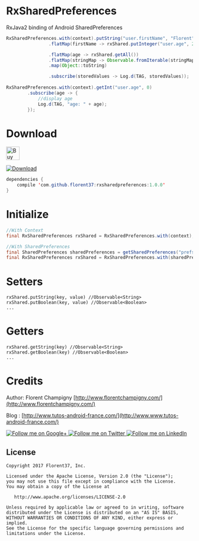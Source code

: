 # RxSharedPreferences

RxJava2 binding of Android SharedPreferences

```java
RxSharedPreferences.with(context).putString("user.firstName", "Florent")
                .flatMap(firstName -> rxShared.putInteger("user.age", 26))

                .flatMap(age -> rxShared.getAll())
                .flatMap(stringMap -> Observable.fromIterable(stringMap.entrySet()))
                .map(Object::toString)

                .subscribe(storedValues -> Log.d(TAG, storedValues));
                
RxSharedPreferences.with(context).getInt("user.age", 0)
        .subscribe(age -> {
            //display age
            Log.d(TAG, "age: " + age);
        });
```

# Download

<a href='https://ko-fi.com/A160LCC' target='_blank'><img height='36' style='border:0px;height:36px;' src='https://az743702.vo.msecnd.net/cdn/kofi1.png?v=0' border='0' alt='Buy Me a Coffee at ko-fi.com' /></a>

[ ![Download](https://api.bintray.com/packages/florent37/maven/rxsharedpreferences/images/download.svg) ](https://bintray.com/florent37/maven/rxsharedpreferences/_latestVersion)
```java
dependencies {
    compile 'com.github.florent37:rxsharedpreferences:1.0.0'
}
```

# Initialize

```java
//With Context
final RxSharedPreferences rxShared = RxSharedPreferences.with(context);

//With SharedPreferences
final SharedPreferences sharedPreferences = getSharedPreferences("prefs", Context.MODE_PRIVATE);
final RxSharedPreferences rxShared = RxSharedPreferences.with(sharedPreferences);
```

# Setters

```
rxShared.putString(key, value) //Observable<String>
rxShared.putBoolean(key, value) //Observable<Boolean>
...
```

# Getters

```
rxShared.getString(key) //Observable<String>
rxShared.getBoolean(key) //Observable<Boolean>
...
```

# Credits

Author: Florent Champigny [http://www.florentchampigny.com/](http://www.florentchampigny.com/)

Blog : [http://www.tutos-android-france.com/](http://www.www.tutos-android-france.com/)

<a href="https://plus.google.com/+florentchampigny">
  <img alt="Follow me on Google+"
       src="https://raw.githubusercontent.com/florent37/DaVinci/master/mobile/src/main/res/drawable-hdpi/gplus.png" />
</a>
<a href="https://twitter.com/florent_champ">
  <img alt="Follow me on Twitter"
       src="https://raw.githubusercontent.com/florent37/DaVinci/master/mobile/src/main/res/drawable-hdpi/twitter.png" />
</a>
<a href="https://www.linkedin.com/in/florentchampigny">
  <img alt="Follow me on LinkedIn"
       src="https://raw.githubusercontent.com/florent37/DaVinci/master/mobile/src/main/res/drawable-hdpi/linkedin.png" />
</a>

License
--------

    Copyright 2017 Florent37, Inc.

    Licensed under the Apache License, Version 2.0 (the "License");
    you may not use this file except in compliance with the License.
    You may obtain a copy of the License at

       http://www.apache.org/licenses/LICENSE-2.0

    Unless required by applicable law or agreed to in writing, software
    distributed under the License is distributed on an "AS IS" BASIS,
    WITHOUT WARRANTIES OR CONDITIONS OF ANY KIND, either express or implied.
    See the License for the specific language governing permissions and
    limitations under the License.
